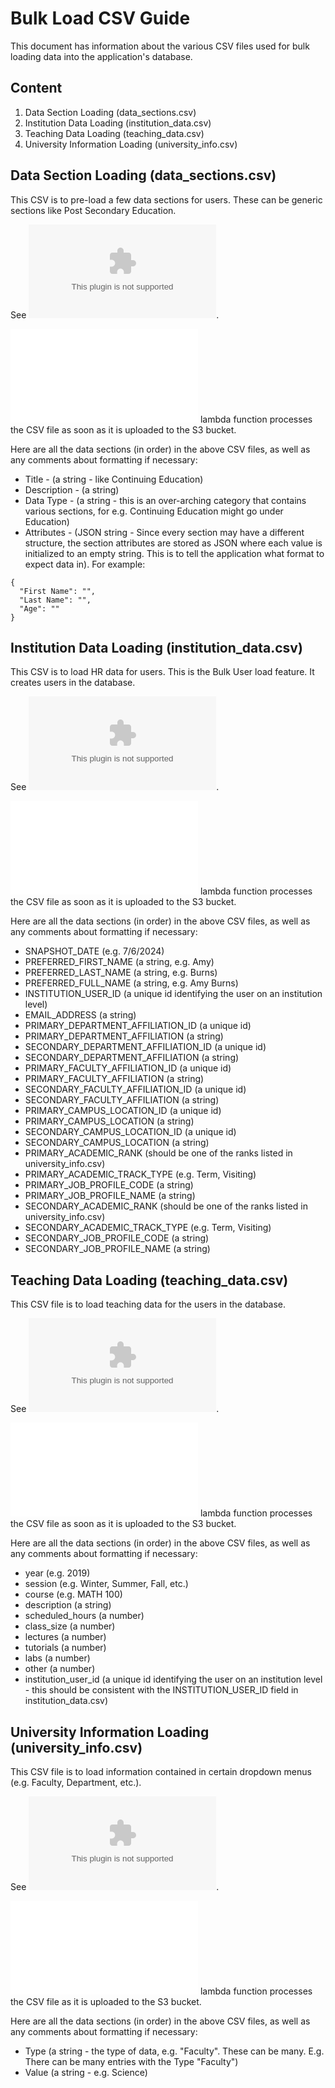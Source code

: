 # Bulk Load CSV Guide

This document has information about the various CSV files used for bulk loading data into the application's database.

## Content

1. Data Section Loading (data_sections.csv)
2. Institution Data Loading (institution_data.csv)
3. Teaching Data Loading (teaching_data.csv)
4. University Information Loading (university_info.csv)

## Data Section Loading (data_sections.csv)

This CSV is to pre-load a few data sections for users. These can be generic sections like Post Secondary Education.

See ![CSV file](../docs/sample_data/data_sections.csv).

![This](../cdk/lambda/bulkDataSectionsUpload/lambda_function.py) lambda function processes the CSV file as soon as it is uploaded to the S3 bucket. 

Here are all the data sections (in order) in the above CSV files, as well as any comments about formatting if necessary:

* Title - (a string - like Continuing Education)
* Description - (a string)
* Data Type - (a string - this is an over-arching category that contains various sections, for e.g. Continuing Education might go under Education)
* Attributes - (JSON string - Since every section may have a different structure, the section attributes are stored as JSON where each value is initialized to an empty string. This is to tell the application what format to expect data in). For example:

```
{
  "First Name": "",
  "Last Name": "",
  "Age": ""
}
```

## Institution Data Loading (institution_data.csv)

This CSV is to load HR data for users. This is the Bulk User load feature. It creates users in the database. 

See ![CSV file](../docs/sample_data/institution_data.csv).

![This](../cdk/lambda/bulkUserUpload/lambda_function.py) lambda function processes the CSV file as soon as it is uploaded to the S3 bucket. 

Here are all the data sections (in order) in the above CSV files, as well as any comments about formatting if necessary:

* SNAPSHOT_DATE (e.g. 7/6/2024)
* PREFERRED_FIRST_NAME (a string, e.g. Amy)
* PREFERRED_LAST_NAME (a string, e.g. Burns)
* PREFERRED_FULL_NAME (a string, e.g. Amy Burns)
* INSTITUTION_USER_ID (a unique id identifying the user on an institution level)
* EMAIL_ADDRESS (a string)
* PRIMARY_DEPARTMENT_AFFILIATION_ID (a unique id)
* PRIMARY_DEPARTMENT_AFFILIATION (a string)
* SECONDARY_DEPARTMENT_AFFILIATION_ID (a unique id)
* SECONDARY_DEPARTMENT_AFFILIATION (a string)
* PRIMARY_FACULTY_AFFILIATION_ID (a unique id)
* PRIMARY_FACULTY_AFFILIATION (a string)
* SECONDARY_FACULTY_AFFILIATION_ID (a unique id)
* SECONDARY_FACULTY_AFFILIATION (a string)
* PRIMARY_CAMPUS_LOCATION_ID (a unique id)
* PRIMARY_CAMPUS_LOCATION (a string)
* SECONDARY_CAMPUS_LOCATION_ID (a unique id)
* SECONDARY_CAMPUS_LOCATION (a string)
* PRIMARY_ACADEMIC_RANK (should be one of the ranks listed in university_info.csv)
* PRIMARY_ACADEMIC_TRACK_TYPE (e.g. Term, Visiting)
* PRIMARY_JOB_PROFILE_CODE (a string)
* PRIMARY_JOB_PROFILE_NAME (a string)
* SECONDARY_ACADEMIC_RANK (should be one of the ranks listed in university_info.csv)
* SECONDARY_ACADEMIC_TRACK_TYPE (e.g. Term, Visiting)
* SECONDARY_JOB_PROFILE_CODE (a string)
* SECONDARY_JOB_PROFILE_NAME (a string)

## Teaching Data Loading (teaching_data.csv)

This CSV file is to load teaching data for the users in the database.

See ![CSV file](../docs/sample_data/teaching_data.csv).

![This](../cdk/lambda/bulkTeachingDataUpload/lambda_function.py) lambda function processes the CSV file as soon as it is uploaded to the S3 bucket.

Here are all the data sections (in order) in the above CSV files, as well as any comments about formatting if necessary:

* year (e.g. 2019)
* session (e.g. Winter, Summer, Fall, etc.)
* course (e.g. MATH 100)
* description (a string)
* scheduled_hours (a number)
* class_size (a number)
* lectures (a number)
* tutorials (a number)
* labs (a number)
* other (a number)
* institution_user_id (a unique id identifying the user on an institution level - this should be consistent with the INSTITUTION_USER_ID field in institution_data.csv)

## University Information Loading (university_info.csv)

This CSV file is to load information contained in certain dropdown menus (e.g. Faculty, Department, etc.).

See ![CSV file](../docs/sample_data/university_info.csv).

![This](../cdk/lambda/bulkUniversityInfoUpload/lambda_function.py) lambda function processes the CSV file as it is uploaded to the S3 bucket.

Here are all the data sections (in order) in the above CSV files, as well as any comments about formatting if necessary:

* Type (a string - the type of data, e.g. "Faculty". These can be many. E.g. There can be many entries with the Type "Faculty")
* Value (a string - e.g. Science)
